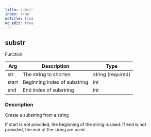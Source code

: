 ```yaml
---
title: substr
index: true
noTitle: true
no_edit: true
---
```




<div class="vql_item"></div>


## substr
<span class='vql_type label label-warning pull-right page-header'>Function</span>



<div class="vqlargs"></div>

Arg | Description | Type
----|-------------|-----
str|The string to shorten|string (required)
start|Beginning index of substring|int
end|End index of substring|int

### Description

Create a substring from a string

If start is not provided, the beginning of the string is used.
If end is not provided, the end of the string are used.


